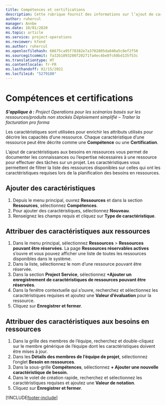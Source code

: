 ```yaml
---
title: Compétences et certifications
description: Cette rubrique fournit des informations sur l’ajout de caractéristiques de compétence et de certification aux ressources.
author: ruhercul
manager: Annbe
ms.date: 10/01/2020
ms.topic: article
ms.service: project-operations
ms.reviewer: kfend
ms.author: ruhercul
ms.openlocfilehash: 68675ca95f78382e7a3702805da840a5c8ef2f50
ms.sourcegitcommit: fa32b1893286f20271fa4ec4be8fc68bd135f53c
ms.translationtype: HT
ms.contentlocale: fr-FR
ms.lasthandoff: 02/15/2021
ms.locfileid: "5279180"
---
```

# <a name="skills-and-certifications"></a>Compétences et certifications
_**S’applique à :** Project Operations pour les scénarios basés sur les ressources/produits non stockés Déploiement simplifié – Traiter la facturation pro forma_

Les caractéristiques sont utilisées pour enrichir les attributs utilisés pour décrire les capacités d’une ressource. Chaque caractéristique d’une ressource peut être décrite comme une **Compétence** ou une **Certification**.

L’ajout de caractéristiques aux besoins en ressources vous permet de documenter les connaissances ou l’expertise nécessaires à une ressource pour effectuer des tâches sur un projet. Les caractéristiques vous permettent de filtrer la liste des ressources disponibles sur celles qui ont les caractéristiques requises lors de la planification des besoins en ressources.

## <a name="add-characteristics"></a>Ajouter des caractéristiques

1. Depuis le menu principal, ouvrez **Ressources** et dans la section **Ressources**, sélectionnez **Compétences**.
2. Pour ajouter des caractéristiques, sélectionnez **Nouveau**.
3. Renseignez les champs requis et cliquez sur **Type de caractéristique**.

## <a name="assign-characteristics-to-resources"></a>Attribuer des caractéristiques aux ressources

1. Dans le menu principal, sélectionnez **Ressources** > **Ressources pouvant être réservées**. La page **Ressources réservables actives** s’ouvre et vous pouvez afficher une liste de toutes les ressources disponibles dans le système.
2. Dans la liste, sélectionnez le nom d’une ressource pouvant être réservée.
3. Dans la section **Project Service**, sélectionnez **+Ajouter un enregistrement de caractéristiques de ressources pouvant être réservées**.
4. Dans la fenêtre contextuelle qui s’ouvre, recherchez et sélectionnez les caractéristiques requises et ajoutez une **Valeur d’évaluation** pour la ressource.
5. Cliquez sur **Enregistrer et fermer**.

## <a name="assign-characteristics-to-resource-requirements"></a>Attribuer des caractéristiques aux besoins en ressources

1. Dans la grille des membres de l’équipe, recherchez et double-cliquez sur le membre générique de l’équipe dont les caractéristiques doivent être mises à jour.
2. Dans les **Détails des membres de l’équipe de projet**, sélectionnez l’onglet **Besoin en ressources**.
3. Dans la sous-grille **Compétences**, sélectionnez **+ Ajouter une nouvelle caractéristique de besoin.**
4. Dans le volet de création rapide, recherchez et sélectionnez les caractéristiques requises et ajoutez une **Valeur de notation**.
5. Cliquez sur **Enregistrer et fermer**.

[!INCLUDE[footer-include](../includes/footer-banner.md)]